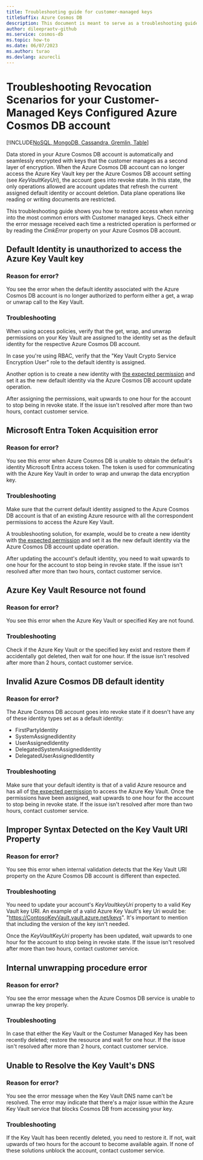 ```yaml
---
title: Troubleshooting guide for customer-managed keys
titleSuffix: Azure Cosmos DB
description: This document is meant to serve as a troubleshooting guide for Cosmos DB CMK accounts that have gone into revoked state
author: dileepraotv-github
ms.service: cosmos-db
ms.topic: how-to
ms.date: 06/07/2023
ms.author: turao
ms.devlang: azurecli
---
```


# Troubleshooting Revocation Scenarios for your Customer-Managed Keys Configured Azure Cosmos DB account 

[!INCLUDE[NoSQL, MongoDB, Cassandra, Gremlin, Table](includes/appliesto-nosql-mongodb-cassandra-gremlin-table.md)]

Data stored in your Azure Cosmos DB account is automatically and seamlessly encrypted with keys that the customer manages as a second layer of encryption. When the Azure Cosmos DB account can no longer access the Azure Key Vault key per the Azure Cosmos DB account setting (see _KeyVaultKeyUri_), the account goes into revoke state. In this state, the only operations allowed are account updates that refresh the current assigned default identity or account deletion. Data plane operations like reading or writing documents are restricted. 

This troubleshooting guide shows you how to restore access when running into the most common errors with Customer managed keys. Check either the error message received each time a restricted operation is performed or by reading the _CmkError_ property on your Azure Cosmos DB account. 

## Default Identity is unauthorized to access the Azure Key Vault key 

### Reason for error?

You see the error when the default identity associated with the Azure Cosmos DB account is no longer authorized to perform either a get, a wrap or unwrap call to the Key Vault. 

### Troubleshooting 

When using access policies, verify that the get, wrap, and unwrap permissions on your Key Vault are assigned to the identity set as the default identity for the respective Azure Cosmos DB account. 

In case you're using RBAC, verify that the "Key Vault Crypto Service Encryption User" role to the default identity is assigned. 

Another option is to create a new identity with [the expected permission](./how-to-setup-customer-managed-keys.md) and set it as the new default identity via the Azure Cosmos DB account update operation. 

After assigning the permissions, wait upwards to one hour for the account to stop being in revoke state. If the issue isn't resolved after more than two hours, contact customer service. 

<a name='azure-active-directory-token-acquisition-error'></a>

## Microsoft Entra Token Acquisition error 

### Reason for error? 

You see this error when Azure Cosmos DB is unable to obtain the default's identity Microsoft Entra access token. The token is used for communicating with the Azure Key Vault in order to wrap and unwrap the data encryption key. 

### Troubleshooting 

Make sure that the current default identity assigned to the Azure Cosmos DB account is that of an existing Azure resource with all the correspondent permissions to access the Azure Key Vault. 

A troubleshooting solution, for example, would be to create a new identity with [the expected permission](./how-to-setup-customer-managed-keys.md) and set it as the new default identity via the Azure Cosmos DB account update operation. 

After updating the account's default identity, you need to wait upwards to one hour for the account to stop being in revoke state. If the issue isn't resolved after more than two hours, contact customer service. 

## Azure Key Vault Resource not found 

### Reason for error? 

You see this error when the Azure Key Vault or specified Key are not found. 

### Troubleshooting 

Check if the Azure Key Vault or the specified key exist and restore them if accidentally got deleted, then wait for one hour. If the issue isn't resolved after more than 2 hours, contact customer service. 

## Invalid Azure Cosmos DB default identity 

### Reason for error? 

The Azure Cosmos DB account goes into revoke state if it doesn't have any of these identity types set as a default identity: 

- FirstPartyIdentity 
- SystemAssignedIdentity 
- UserAssignedIdentity 
- DelegatedSystemAssignedIdentity 
- DelegatedUserAssignedIdentity 

### Troubleshooting 

Make sure that your default identity is that of a valid Azure resource and has all of [the expected permission](./how-to-setup-customer-managed-keys.md) to access the Azure Key Vault. Once the permissions have been assigned, wait upwards to one hour for the account to stop being in revoke state. If the issue isn't resolved after more than two hours, contact customer service. 

## Improper Syntax Detected on the Key Vault URI Property

### Reason for error?

You see this error when internal validation detects that the Key Vault URI property on the Azure Cosmos DB account is different than expected. 

### Troubleshooting 

You need to update your account's _KeyVaultkeyUri_ property to a valid Key Vault key URI. An example of a valid Azure Key Vault's key Uri would be: "https://ContosoKeyVault.vault.azure.net/keys". It's important to mention that including the version of the key isn't needed.  

Once the _KeyVaultKeyUri_ property has been updated, wait upwards to one hour for the account to stop being in revoke state. If the issue isn't resolved after more than two hours, contact customer service. 

## Internal unwrapping procedure error 

### Reason for error? 

You see the error message when the Azure Cosmos DB service is unable to unwrap the key properly. 

### Troubleshooting 

In case that either the Key Vault or the Costumer Managed Key has been recently deleted; restore the resource and wait for one hour. If the issue isn't resolved after more than 2 hours, contact customer service. 

## Unable to Resolve the Key Vault's DNS 

### Reason for error?

You see the error message when the Key Vault DNS name can't be resolved. The error may indicate that there's a major issue within the Azure Key Vault service that blocks Cosmos DB from accessing your key. 

### Troubleshooting 

If the Key Vault has been recently deleted, you need to restore it. If not, wait upwards of two hours for the account to become available again. If none of these solutions unblock the account, contact customer service. 
